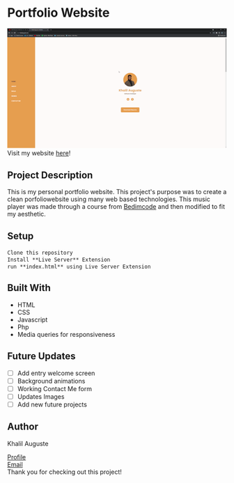 # Portfolio Website
![Website GIF](assets\img\gif.gif)
Visit my website [here](https://khalilauguste.me/)!

## Project Description
This is my personal portfolio website. This project's purpose was to create a clean porfoliowebsite using many web based technologies. This music player was made through a course from [Bedimcode](https://www.youtube.com/c/Bedimcode/featured) and then modified to fit my aesthetic. 

## Setup
```
Clone this repository
Install **Live Server** Extension
run **index.html** using Live Server Extension
```

## Built With
* HTML
* CSS
* Javascript
* Php
* Media queries for responsiveness

## Future Updates
- [ ] Add entry welcome screen
- [ ] Background animations
- [ ] Working Contact Me form
- [ ] Updates Images
- [ ] Add new future projects

## Author
Khalil Auguste

[Profile](https://github.com/augusttk) \
[Email](mailto:khalilauguste@gmail.com)\
Thank you for checking out this project!